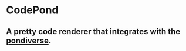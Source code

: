 # CodePond

## A pretty code renderer that integrates with the [pondiverse](https://pondiverse.cool/).
